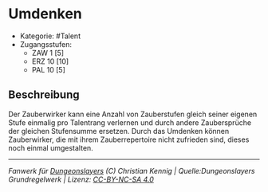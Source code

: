 <!---
Dies ist ein Fanwerk für DUNGEONSLAYERS (C) von Christian Kennig

Quellen:      [Dungeonslayers Grundregelwerk](https://www.f-space.de/ds4/downloads.html)
              [Talentbeschreibungen](https://www.f-space.de/ds4/tools-talentcards.html)
License:      [CC-BY-NC-SA 4.0](https://creativecommons.org/licenses/by-nc-sa/4.0/deed.de)
Richtlinien:  [Fanwerkrichtlinien](https://www.dungeonslayers.net/fanwerk-richtlinien/)
Autor:        Zauberlehrling
-->

  
# Umdenken  
- Kategorie: #Talent  
- Zugangsstufen:  
  - ZAW 1 [5]  
  - ERZ 10 [10]  
  - PAL 10 [5]  

## Beschreibung  
Der Zauberwirker kann eine Anzahl von Zauberstufen gleich seiner eigenen Stufe einmalig pro Talentrang verlernen und durch andere Zaubersprüche der gleichen Stufensumme ersetzen. Durch das Umdenken können Zauberwirker, die mit ihrem Zauberrepertoire nicht zufrieden sind, dieses noch einmal umgestalten.


___  
*Fanwerk für [Dungeonslayers](https://www.dungeonslayers.net/) (C) Christian Kennig | Quelle:Dungeonslayers Grundregelwerk | Lizenz: [CC-BY-NC-SA 4.0](https://creativecommons.org/licenses/by-nc-sa/4.0/deed.de)*  